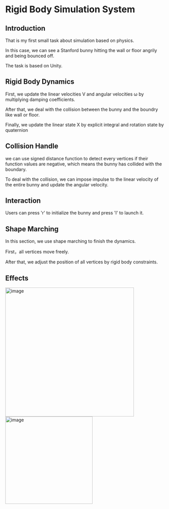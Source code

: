 # Rigid Body Simulation System

## Introduction
That is my first small task about simulation based on physics.

In this case, we can see a Stanford bunny hitting the wall or floor angrily and being bounced off.

The task is based on Unity.

## Rigid Body Dynamics
First, we update the linear velocities V and angular velocities ω by multiplying damping coefficients.

After that, we deal with the collision between the bunny and the boundry like wall or floor.

Finally, we update the linear state X by explicit integral and rotation state by quaternion

## Collision Handle
we can use signed distance function to detect every vertices if their function values are negative, which means the bunny has collided with the boundary. 

To deal with the collision, we can impose impulse to the linear velocity of the entire bunny and update the angular velocity. 

## Interaction
Users can press 'r' to initialize the bunny and press 'l' to launch it. 

## Shape Marching
In this section, we use shape marching to finish the dynamics. 

First，all vertices move freely.

After that, we adjust the position of all vertices by rigid body constraints.

## Effects
<img width="404" alt="image" src="https://user-images.githubusercontent.com/53171201/209612932-81ec94da-e0c5-40d0-9da5-a9d022222be0.png">
<img width="274" alt="image" src="https://user-images.githubusercontent.com/53171201/209613043-a22dcbd7-fa78-4f32-973f-74ab7b12cf05.png">
